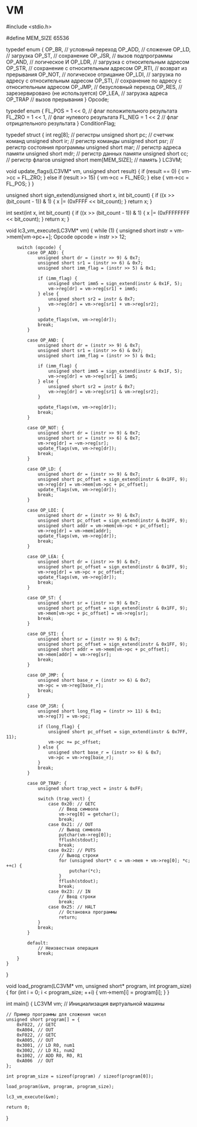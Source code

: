 # VM
#include <stdio.h>

#define MEM_SIZE 65536

typedef enum {
    OP_BR,  // условный переход
    OP_ADD, // сложение
    OP_LD,  // загрузка
    OP_ST,  // сохранение
    OP_JSR, // вызов подпрограммы
    OP_AND, // логическое И
    OP_LDR, // загрузка с относительным адресом
    OP_STR, // сохранение с относительным адресом
    OP_RTI, // возврат из прерывания
    OP_NOT, // логическое отрицание
    OP_LDI, // загрузка по адресу с относительным адресом
    OP_STI, // сохранение по адресу с относительным адресом
    OP_JMP, // безусловный переход
    OP_RES, // зарезервировано (не используется)
    OP_LEA, // загрузка адреса
    OP_TRAP // вызов прерывания
} Opcode;

typedef enum {
    FL_POS = 1 << 0, // флаг положительного результата
    FL_ZRO = 1 << 1, // флаг нулевого результата
    FL_NEG = 1 << 2  // флаг отрицательного результата
} ConditionFlag;

typedef struct {
    int reg[8];          // регистры
    unsigned short pc;   // счетчик команд
    unsigned short ir;   // регистр команды
    unsigned short psr;  // регистр состояния программы
    unsigned short mar;  // регистр адреса памяти
    unsigned short mdr;  // регистр данных памяти
    unsigned short cc;   // регистр флагов
    unsigned short mem[MEM_SIZE]; // память
} LC3VM;

void update_flags(LC3VM* vm, unsigned short result) {
    if (result == 0) {
        vm->cc = FL_ZRO;
    } else if (result >> 15) {
        vm->cc = FL_NEG;
    } else {
        vm->cc = FL_POS;
    }
}

unsigned short sign_extend(unsigned short x, int bit_count) {
    if ((x >> (bit_count - 1)) & 1) {
        x |= (0xFFFF << bit_count);
    }
    return x;
}

int sext(int x, int bit_count) {
    if ((x >> (bit_count - 1)) & 1) {
        x |= (0xFFFFFFFF << bit_count);
    }
    return x;
}

void lc3_vm_execute(LC3VM* vm) {
    while (1) {
        unsigned short instr = vm->mem[vm->pc++];
        Opcode opcode = instr >> 12;

        switch (opcode) {
            case OP_ADD: {
                unsigned short dr = (instr >> 9) & 0x7;
                unsigned short sr1 = (instr >> 6) & 0x7;
                unsigned short imm_flag = (instr >> 5) & 0x1;

                if (imm_flag) {
                    unsigned short imm5 = sign_extend(instr & 0x1F, 5);
                    vm->reg[dr] = vm->reg[sr1] + imm5;
                } else {
                    unsigned short sr2 = instr & 0x7;
                    vm->reg[dr] = vm->reg[sr1] + vm->reg[sr2];
                }

                update_flags(vm, vm->reg[dr]);
                break;
            }

            case OP_AND: {
                unsigned short dr = (instr >> 9) & 0x7;
                unsigned short sr1 = (instr >> 6) & 0x7;
                unsigned short imm_flag = (instr >> 5) & 0x1;

                if (imm_flag) {
                    unsigned short imm5 = sign_extend(instr & 0x1F, 5);
                    vm->reg[dr] = vm->reg[sr1] & imm5;
                } else {
                    unsigned short sr2 = instr & 0x7;
                    vm->reg[dr] = vm->reg[sr1] & vm->reg[sr2];
                }

                update_flags(vm, vm->reg[dr]);
                break;
            }

            case OP_NOT: {
                unsigned short dr = (instr >> 9) & 0x7;
                unsigned short sr = (instr >> 6) & 0x7;
                vm->reg[dr] = ~vm->reg[sr];
                update_flags(vm, vm->reg[dr]);
                break;
            }

            case OP_LD: {
                unsigned short dr = (instr >> 9) & 0x7;
                unsigned short pc_offset = sign_extend(instr & 0x1FF, 9);
                vm->reg[dr] = vm->mem[vm->pc + pc_offset];
                update_flags(vm, vm->reg[dr]);
                break;
            }

            case OP_LDI: {
                unsigned short dr = (instr >> 9) & 0x7;
                unsigned short pc_offset = sign_extend(instr & 0x1FF, 9);
                unsigned short addr = vm->mem[vm->pc + pc_offset];
                vm->reg[dr] = vm->mem[addr];
                update_flags(vm, vm->reg[dr]);
                break;
            }

            case OP_LEA: {
                unsigned short dr = (instr >> 9) & 0x7;
                unsigned short pc_offset = sign_extend(instr & 0x1FF, 9);
                vm->reg[dr] = vm->pc + pc_offset;
                update_flags(vm, vm->reg[dr]);
                break;
            }

            case OP_ST: {
                unsigned short sr = (instr >> 9) & 0x7;
                unsigned short pc_offset = sign_extend(instr & 0x1FF, 9);
                vm->mem[vm->pc + pc_offset] = vm->reg[sr];
                break;
            }

            case OP_STI: {
                unsigned short sr = (instr >> 9) & 0x7;
                unsigned short pc_offset = sign_extend(instr & 0x1FF, 9);
                unsigned short addr = vm->mem[vm->pc + pc_offset];
                vm->mem[addr] = vm->reg[sr];
                break;
            }

            case OP_JMP: {
                unsigned short base_r = (instr >> 6) & 0x7;
                vm->pc = vm->reg[base_r];
                break;
            }

            case OP_JSR: {
                unsigned short long_flag = (instr >> 11) & 0x1;
                vm->reg[7] = vm->pc;

                if (long_flag) {
                    unsigned short pc_offset = sign_extend(instr & 0x7FF, 11);
                    vm->pc += pc_offset;
                } else {
                    unsigned short base_r = (instr >> 6) & 0x7;
                    vm->pc = vm->reg[base_r];
                }
                break;
            }

            case OP_TRAP: {
                unsigned short trap_vect = instr & 0xFF;

                switch (trap_vect) {
                    case 0x20: // GETC
                        // Ввод символа
                        vm->reg[0] = getchar();
                        break;
                    case 0x21: // OUT
                        // Вывод символа
                        putchar(vm->reg[0]);
                        fflush(stdout);
                        break;
                    case 0x22: // PUTS
                        // Вывод строки
                        for (unsigned short* c = vm->mem + vm->reg[0]; *c; ++c) {
                            putchar(*c);
                        }
                        fflush(stdout);
                        break;
                    case 0x23: // IN
                        // Ввод строки
                        break;
                    case 0x25: // HALT
                        // Остановка программы
                        return;
                }
                break;
            }

            default:
                // Неизвестная операция
                break;
        }
    }
}

void load_program(LC3VM* vm, unsigned short* program, int program_size) {
    for (int i = 0; i < program_size; ++i) {
        vm->mem[i] = program[i];
    }
}

int main() {
    LC3VM vm;
    // Инициализация виртуальной машины

    // Пример программы для сложения чисел
    unsigned short program[] = {
        0xF022, // GETC
        0xA004, // OUT
        0xF022, // GETC
        0xA005, // OUT
        0x3001, // LD R0, num1
        0x3002, // LD R1, num2
        0x1002, // ADD R0, R0, R1
        0xA006  // OUT
    };

    int program_size = sizeof(program) / sizeof(program[0]);

    load_program(&vm, program, program_size);

    lc3_vm_execute(&vm);

    return 0;
}
